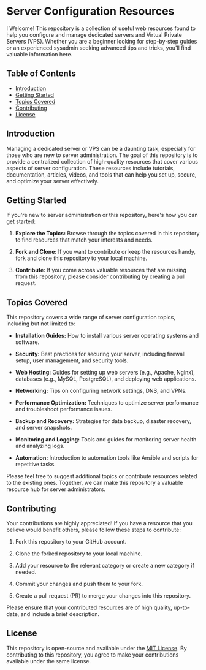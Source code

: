 # Server Configuration Resources
I
Welcome! This repository is a collection of useful web resources found to help you configure and manage dedicated servers and Virtual Private Servers (VPS). Whether you are a beginner looking for step-by-step guides or an experienced sysadmin seeking advanced tips and tricks, you'll find valuable information here.

## Table of Contents

- [Introduction](#introduction)
- [Getting Started](#getting-started)
- [Topics Covered](#topics-covered)
- [Contributing](#contributing)
- [License](#license)

## Introduction

Managing a dedicated server or VPS can be a daunting task, especially for those who are new to server administration. The goal of this repository is to provide a centralized collection of high-quality resources that cover various aspects of server configuration. These resources include tutorials, documentation, articles, videos, and tools that can help you set up, secure, and optimize your server effectively.

## Getting Started

If you're new to server administration or this repository, here's how you can get started:

1. **Explore the Topics:** Browse through the topics covered in this repository to find resources that match your interests and needs.

2. **Fork and Clone:** If you want to contribute or keep the resources handy, fork and clone this repository to your local machine.

3. **Contribute:** If you come across valuable resources that are missing from this repository, please consider contributing by creating a pull request.

## Topics Covered

This repository covers a wide range of server configuration topics, including but not limited to:

- **Installation Guides:** How to install various server operating systems and software.

- **Security:** Best practices for securing your server, including firewall setup, user management, and security tools.

- **Web Hosting:** Guides for setting up web servers (e.g., Apache, Nginx), databases (e.g., MySQL, PostgreSQL), and deploying web applications.

- **Networking:** Tips on configuring network settings, DNS, and VPNs.

- **Performance Optimization:** Techniques to optimize server performance and troubleshoot performance issues.

- **Backup and Recovery:** Strategies for data backup, disaster recovery, and server snapshots.

- **Monitoring and Logging:** Tools and guides for monitoring server health and analyzing logs.

- **Automation:** Introduction to automation tools like Ansible and scripts for repetitive tasks.

Please feel free to suggest additional topics or contribute resources related to the existing ones. Together, we can make this repository a valuable resource hub for server administrators.

## Contributing

Your contributions are highly appreciated! If you have a resource that you believe would benefit others, please follow these steps to contribute:

1. Fork this repository to your GitHub account.

2. Clone the forked repository to your local machine.

3. Add your resource to the relevant category or create a new category if needed.

4. Commit your changes and push them to your fork.

5. Create a pull request (PR) to merge your changes into this repository.

Please ensure that your contributed resources are of high quality, up-to-date, and include a brief description.

## License

This repository is open-source and available under the [MIT License](LICENSE). By contributing to this repository, you agree to make your contributions available under the same license.
